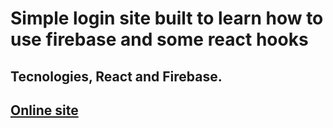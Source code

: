 # Simple login site built to learn how to use firebase and some react hooks

## Tecnologies, React and Firebase.

## [Online site](https://login-application.netlify.app/)
